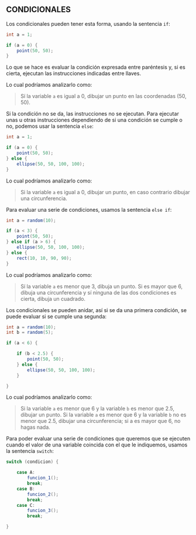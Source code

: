 
## CONDICIONALES

Los condicionales pueden tener esta forma, usando la sentencia `if`:

```java
int a = 1;

if (a = 0) {
    point(50, 50);
}
```

Lo que se hace es evaluar la condición expresada entre paréntesis y, 
si es cierta, ejecutan las instrucciones indicadas entre llaves. 

Lo cual podríamos analizarlo como:  

> Sí la variable `a` es igual a 0, dibujar un punto en las coordenadas (50, 50). 

Si la condición no se da, las instrucciones no se ejecutan. Para ejecutar unas u otras instrucciones dependiendo de si una condición se cumple o no, podemos usar la sentencia `else`:

```java
int a = 1;

if (a = 0) {
    point(50, 50);
} else {
    ellipse(50, 50, 100, 100);
}
```

Lo cual podríamos analizarlo como: 

> Si la variable `a` es igual a 0, dibujar un punto, en caso contrario dibujar una circunferencia.

Para evaluar una serie de condiciones, usamos la sentencia `else if`:
```java
int a = random(10);

if (a < 3) {
    point(50, 50);
} else if (a > 6) {
    ellipse(50, 50, 100, 100);
} else {
    rect(10, 10, 90, 90);
}
```

Lo cual podríamos analizarlo como: 

> Sí la variable `a` es menor que 3, dibuja un punto. Si es mayor que 6, dibuja una circunferencia y sí ninguna de las dos condiciones es cierta, dibuja un cuadrado.

Los condicionales se pueden anidar, así si se da una primera condición, se puede evaluar si se cumple una segunda:

```java
int a = random(10);
int b = random(5);

if (a < 6) {

    if (b < 2.5) {
        point(50, 50);
    } else {
        ellipse(50, 50, 100, 100);
    }

}
```

Lo cual podríamos analizarlo como: 

> Si la variable `a` es menor que 6 y la variable `b` es menor que 2.5, dibujar un punto. Si la variable `a` es menor que 6 y la variable `b` no es menor que 2.5, dibujar una circunferencia; si a es mayor que 6, no hagas nada.

Para poder evaluar una serie de condiciones que queremos que se ejecuten cuando el valor de una variable coincida con el que le indiquemos, usamos la sentencia `switch`:

```java
switch (condicion) {

    case A:
        funcion_1();
        break;
    case B:
        funcion_2();
        break;
    case C:
        funcion_3();
        break;

}
```
